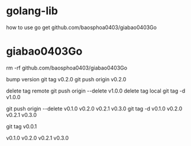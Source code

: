 # golang-lib
how to use 
go get github.com/baosphoa0403/giabao0403Go
# giabao0403Go
rm -rf github.com/baosphoa0403/giabao0403Go

bump version 
git tag v0.2.0
git push origin v0.2.0

delete tag remote 
git push origin --delete v1.0.0
delete tag local
git tag -d v1.0.0

git push origin --delete v0.1.0 v0.2.0 v0.2.1 v0.3.0
git tag -d v0.1.0 v0.2.0 v0.2.1 v0.3.0

git tag v0.0.1

v0.1.0
v0.2.0
v0.2.1
v0.3.0
